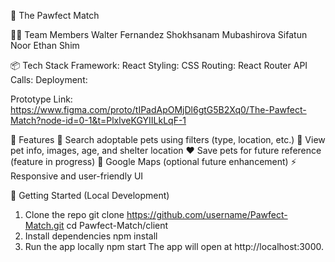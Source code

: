 🐾 The Pawfect Match 

👨‍💻 Team Members
Walter Fernandez
Shokhsanam Mubashirova
Sifatun Noor
Ethan Shim

📦 Tech Stack
Framework: React 
Styling: CSS 
Routing: React Router
API Calls: 
Deployment:

Prototype Link:
https://www.figma.com/proto/tIPadApOMjDl6gtG5B2Xq0/The-Pawfect-Match?node-id=0-1&t=PlxlveKGYIILkLqF-1

🧰 Features
🔎 Search adoptable pets using filters (type, location, etc.)
📸 View pet info, images, age, and shelter location
❤️ Save pets for future reference (feature in progress)
📍 Google Maps (optional future enhancement)
⚡ Responsive and user-friendly UI

🚀 Getting Started (Local Development)
1. Clone the repo
git clone https://github.com/username/Pawfect-Match.git
cd Pawfect-Match/client
2. Install dependencies
npm install
3. Run the app locally
npm start
The app will open at http://localhost:3000.
